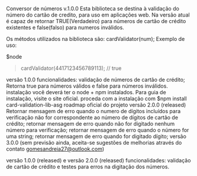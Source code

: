 Conversor de números v.1.0.0
Esta biblioteca se destina à validação do número do cartão de credito, para uso em aplicações web. Na versão atual é capaz de retornar TRUE(Verdadeiro) para números de cartão de crédito existentes e false(falso) para numeros inválidos.

Os métodos utilizados na biblioteca são:
cardValidator(num);
Exemplo de uso:

$node

> cardValidator(4417123456789113); // true

versão 1.0.0
funcionalidades: validação de números de cartão de crédito;
Retorna true para números válidos e false para números inválidos.
instalação
você deverá ter o node + npm instalados. Para guia de instalação, visite o site oficial.
proceda com a instalação com $npm install card-validation-lib-asg
roadmap oficial do projeto
versão 2.0.0 (released)
Retornar mensagem de erro quando o numero de dígitos incluídos para verificação não for correspondente ao número de dígitos de cartão de crédito;
retornar mensagem de erro quando não for digitado nenhum número para verificação;
retornar mensagem de erro quando o número for uma string;
retornar mensagem de erro quando for digitado dígito;
versão 3.0.0 (sem previsão ainda, aceita-se sugestões de melhorias através do contato gomesandreia27@outlook.com)

versão 1.0.0 (released) e versão 2.0.0 (released)
funcionalidades: validação de cartão de crédito e testes para erros na digitação dos números.
